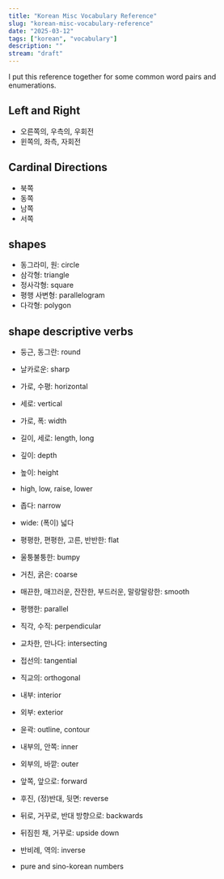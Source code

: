 ```yaml
---
title: "Korean Misc Vocabulary Reference"
slug: "korean-misc-vocabulary-reference"
date: "2025-03-12"
tags: ["korean", "vocabulary"]
description: ""
stream: "draft"
---
```


I put this reference together for some common word pairs and enumerations.

## Left and Right

- 오른쪽의, 우측의, 우회전
- 윈쪽의, 좌측, 자회전

## Cardinal Directions

- 북쪽
- 동쪽
- 남쪽
- 서쪽

## shapes

- 동그라미, 원: circle
- 삼각형: triangle
- 정사각형: square
- 평행 사변형: parallelogram
- 다각형: polygon

## shape descriptive verbs

- 둥근, 동그란: round
- 날카로운: sharp

- 가로, 수평: horizontal
- 세로: vertical

- 가로, 폭: width
- 길이, 세로: length, long
- 깊이: depth
- 높이: height

- high, low, raise, lower

- 좁다: narrow
- wide: (폭이) 넓다

- 평평한, 편평한, 고른, 반반한: flat
- 울퉁불퉁한: bumpy
- 거친, 굵은: coarse
- 매끈한, 매끄러운, 잔잔한, 부드러운, 말랑말랑한: smooth

- 평행한: parallel
- 직각, 수직: perpendicular
- 교차한, 만나다: intersecting
- 접선의: tangential
- 직교의: orthogonal

- 내부: interior
- 외부: exterior
- 윤곽: outline, contour
- 내부의, 안쪽: inner
- 외부의, 바깥: outer

- 앞쪽, 앞으로: forward
- 후진, (정)반대, 뒷면: reverse
- 뒤로, 거꾸로, 반대 방향으로: backwards
- 뒤짐힌 채, 거꾸로: upside down
- 반비례, 역의: inverse

- pure and sino-korean numbers
